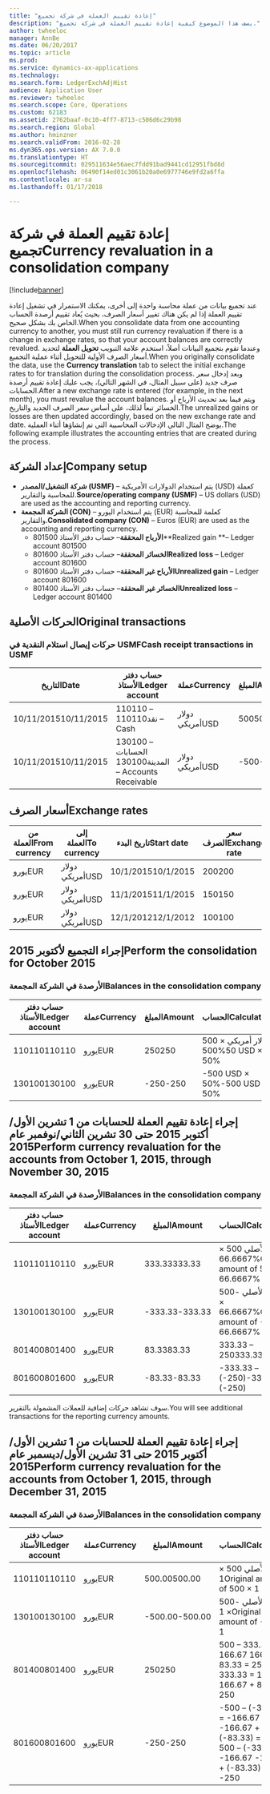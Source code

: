 ```yaml
---
title: "إعادة تقييم العملة في شركة تجميع"
description: "يصف هذا الموضوع كيفية إعادة تقييم العملة في شركة تجميع."
author: twheeloc
manager: AnnBe
ms.date: 06/20/2017
ms.topic: article
ms.prod: 
ms.service: dynamics-ax-applications
ms.technology: 
ms.search.form: LedgerExchAdjHist
audience: Application User
ms.reviewer: twheeloc
ms.search.scope: Core, Operations
ms.custom: 62183
ms.assetid: 2762baaf-0c10-4ff7-8713-c506d6c29b98
ms.search.region: Global
ms.author: hminzner
ms.search.validFrom: 2016-02-28
ms.dyn365.ops.version: AX 7.0.0
ms.translationtype: HT
ms.sourcegitcommit: 029511634e56aec7fdd91bad9441cd12951fbd8d
ms.openlocfilehash: 06490f14ed01c3061b20a0e6977746e9fd2a6ffa
ms.contentlocale: ar-sa
ms.lasthandoff: 01/17/2018

---
```


# <a name="currency-revaluation-in-a-consolidation-company"></a><span data-ttu-id="a97bf-103">إعادة تقييم العملة في شركة تجميع</span><span class="sxs-lookup"><span data-stu-id="a97bf-103">Currency revaluation in a consolidation company</span></span>

[!include[banner](../includes/banner.md)]




<span data-ttu-id="a97bf-104">عند تجميع بيانات من عملة محاسبة واحدة إلى أخرى، يمكنك الاستمرار في تشغيل إعادة تقييم العملة إذا لم يكن هناك تغيير أسعار الصرف، بحيث يُعاد تقييم أرصدة الحساب الخاص بك بشكل صحيح.</span><span class="sxs-lookup"><span data-stu-id="a97bf-104">When you consolidate data from one accounting currency to another, you must still run currency revaluation if there is a change in exchange rates, so that your account balances  are correctly revalued.</span></span> <span data-ttu-id="a97bf-105">وعندما تقوم بتجميع البيانات أصلاً، استخدم علامة التبويب **تحويل العملة** لتحديد أسعار الصرف الأولية للتحويل أثناء عملية التجميع.</span><span class="sxs-lookup"><span data-stu-id="a97bf-105">When you originally consolidate the data, use the **Currency translation** tab to select the initial exchange rates to for translation during the consolidation process.</span></span> <span data-ttu-id="a97bf-106">وبعد إدخال سعر صرف جديد (على سبيل المثال، في الشهر التالي)، يجب عليك إعادة تقييم أرصدة الحسابات.</span><span class="sxs-lookup"><span data-stu-id="a97bf-106">After a new exchange rate is entered (for example, in the next month), you must revalue the account balances.</span></span> <span data-ttu-id="a97bf-107">ويتم فيما بعد تحديث الأرباح أو الخسائر تبعاً لذلك، على أساس سعر الصرف الجديد والتاريخ.</span><span class="sxs-lookup"><span data-stu-id="a97bf-107">The unrealized gains or losses are then updated accordingly, based on the new exchange rate and date.</span></span> <span data-ttu-id="a97bf-108">يوضح المثال التالي الإدخالات المحاسبية التي تم إنشاؤها أثناء العملية.</span><span class="sxs-lookup"><span data-stu-id="a97bf-108">The following example illustrates the accounting entries that are created during the process.</span></span>

## <a name="company-setup"></a><span data-ttu-id="a97bf-109">إعداد الشركة</span><span class="sxs-lookup"><span data-stu-id="a97bf-109">Company setup</span></span>
-   <span data-ttu-id="a97bf-110">**شركة التشغيل/المصدر (USMF)** – يتم استخدام الدولارات الأمريكية (USD) كعملة للمحاسبة والتقارير.</span><span class="sxs-lookup"><span data-stu-id="a97bf-110">**Source/operating company (USMF)** – US dollars (USD) are used as the accounting and reporting currency.</span></span>
-   <span data-ttu-id="a97bf-111">**الشركة المجمعة (CON)** – يتم استخدام اليورو (EUR) كعلمة للمحاسبة والتقارير.</span><span class="sxs-lookup"><span data-stu-id="a97bf-111">**Consolidated company (CON)** – Euros (EUR) are used as the accounting and reporting currency.</span></span>
    -   <span data-ttu-id="a97bf-112">**الأرباح المحققة**– حساب دفتر الأستاذ 801500</span><span class="sxs-lookup"><span data-stu-id="a97bf-112">**Realized gain **– Ledger account 801500</span></span>
    -   <span data-ttu-id="a97bf-113">**الخسائر المحققة**– حساب دفتر الأستاذ 801600</span><span class="sxs-lookup"><span data-stu-id="a97bf-113">**Realized loss** – Ledger account 801600</span></span>
    -   <span data-ttu-id="a97bf-114">**الأرباح غير المحققة**– حساب دفتر الأستاذ 801600</span><span class="sxs-lookup"><span data-stu-id="a97bf-114">**Unrealized gain** – Ledger account 801600</span></span>
    -   <span data-ttu-id="a97bf-115">**الخسائر غير المحققة**– حساب دفتر الأستاذ 801400</span><span class="sxs-lookup"><span data-stu-id="a97bf-115">**Unrealized loss** – Ledger account 801400</span></span>

## <a name="original-transactions"></a><span data-ttu-id="a97bf-116">الحركات الأصلية</span><span class="sxs-lookup"><span data-stu-id="a97bf-116">Original transactions</span></span>
### <a name="cash-receipt-transactions-in-usmf"></a><span data-ttu-id="a97bf-117">حركات إيصال استلام النقدية في USMF</span><span class="sxs-lookup"><span data-stu-id="a97bf-117">Cash receipt transactions in USMF</span></span>

| <span data-ttu-id="a97bf-118">التاريخ</span><span class="sxs-lookup"><span data-stu-id="a97bf-118">Date</span></span>       | <span data-ttu-id="a97bf-119">حساب دفتر الأستاذ</span><span class="sxs-lookup"><span data-stu-id="a97bf-119">Ledger account</span></span>               | <span data-ttu-id="a97bf-120">عملة</span><span class="sxs-lookup"><span data-stu-id="a97bf-120">Currency</span></span> | <span data-ttu-id="a97bf-121">المبلغ</span><span class="sxs-lookup"><span data-stu-id="a97bf-121">Amount</span></span> |
|------------|------------------------------|----------|--------|
| <span data-ttu-id="a97bf-122">10/11/2015</span><span class="sxs-lookup"><span data-stu-id="a97bf-122">10/11/2015</span></span> | <span data-ttu-id="a97bf-123">110110 – نقد</span><span class="sxs-lookup"><span data-stu-id="a97bf-123">110110 – Cash</span></span>                | <span data-ttu-id="a97bf-124">دولار أمريكي</span><span class="sxs-lookup"><span data-stu-id="a97bf-124">USD</span></span>      | <span data-ttu-id="a97bf-125">500</span><span class="sxs-lookup"><span data-stu-id="a97bf-125">500</span></span>    |
| <span data-ttu-id="a97bf-126">10/11/2015</span><span class="sxs-lookup"><span data-stu-id="a97bf-126">10/11/2015</span></span> | <span data-ttu-id="a97bf-127">130100 – الحسابات المدينة</span><span class="sxs-lookup"><span data-stu-id="a97bf-127">130100 – Accounts Receivable</span></span> | <span data-ttu-id="a97bf-128">دولار أمريكي</span><span class="sxs-lookup"><span data-stu-id="a97bf-128">USD</span></span>      | <span data-ttu-id="a97bf-129">-500</span><span class="sxs-lookup"><span data-stu-id="a97bf-129">-500</span></span>   |

## <a name="exchange-rates"></a><span data-ttu-id="a97bf-130">أسعار الصرف</span><span class="sxs-lookup"><span data-stu-id="a97bf-130">Exchange rates</span></span>
| <span data-ttu-id="a97bf-131">من العملة</span><span class="sxs-lookup"><span data-stu-id="a97bf-131">From currency</span></span> | <span data-ttu-id="a97bf-132">إلى العملة</span><span class="sxs-lookup"><span data-stu-id="a97bf-132">To currency</span></span> | <span data-ttu-id="a97bf-133">تاريخ البدء</span><span class="sxs-lookup"><span data-stu-id="a97bf-133">Start date</span></span> | <span data-ttu-id="a97bf-134">سعر الصرف</span><span class="sxs-lookup"><span data-stu-id="a97bf-134">Exchange rate</span></span> |
|---------------|-------------|------------|---------------|
| <span data-ttu-id="a97bf-135">يورو</span><span class="sxs-lookup"><span data-stu-id="a97bf-135">EUR</span></span>           | <span data-ttu-id="a97bf-136">دولار أمريكي</span><span class="sxs-lookup"><span data-stu-id="a97bf-136">USD</span></span>         | <span data-ttu-id="a97bf-137">10/1/2015</span><span class="sxs-lookup"><span data-stu-id="a97bf-137">10/1/2015</span></span>  | <span data-ttu-id="a97bf-138">200</span><span class="sxs-lookup"><span data-stu-id="a97bf-138">200</span></span>           |
| <span data-ttu-id="a97bf-139">يورو</span><span class="sxs-lookup"><span data-stu-id="a97bf-139">EUR</span></span>           | <span data-ttu-id="a97bf-140">دولار أمريكي</span><span class="sxs-lookup"><span data-stu-id="a97bf-140">USD</span></span>         | <span data-ttu-id="a97bf-141">11/1/2015</span><span class="sxs-lookup"><span data-stu-id="a97bf-141">11/1/2015</span></span>  | <span data-ttu-id="a97bf-142">150</span><span class="sxs-lookup"><span data-stu-id="a97bf-142">150</span></span>           |
| <span data-ttu-id="a97bf-143">يورو</span><span class="sxs-lookup"><span data-stu-id="a97bf-143">EUR</span></span>           | <span data-ttu-id="a97bf-144">دولار أمريكي</span><span class="sxs-lookup"><span data-stu-id="a97bf-144">USD</span></span>         | <span data-ttu-id="a97bf-145">12/1/2012</span><span class="sxs-lookup"><span data-stu-id="a97bf-145">12/1/2012</span></span>  | <span data-ttu-id="a97bf-146">100</span><span class="sxs-lookup"><span data-stu-id="a97bf-146">100</span></span>           |

## <a name="perform-the-consolidation-for-october-2015"></a><span data-ttu-id="a97bf-147">إجراء التجميع لأكتوبر 2015</span><span class="sxs-lookup"><span data-stu-id="a97bf-147">Perform the consolidation for October 2015</span></span>
### <a name="balances-in-the-consolidation-company"></a><span data-ttu-id="a97bf-148">الأرصدة في الشركة المجمعة</span><span class="sxs-lookup"><span data-stu-id="a97bf-148">Balances in the consolidation company</span></span>

| <span data-ttu-id="a97bf-149">حساب دفتر الأستاذ</span><span class="sxs-lookup"><span data-stu-id="a97bf-149">Ledger account</span></span> | <span data-ttu-id="a97bf-150">عملة</span><span class="sxs-lookup"><span data-stu-id="a97bf-150">Currency</span></span> | <span data-ttu-id="a97bf-151">المبلغ</span><span class="sxs-lookup"><span data-stu-id="a97bf-151">Amount</span></span> | <span data-ttu-id="a97bf-152">الحساب</span><span class="sxs-lookup"><span data-stu-id="a97bf-152">Calculation</span></span>    |
|----------------|----------|--------|----------------|
| <span data-ttu-id="a97bf-153">110110</span><span class="sxs-lookup"><span data-stu-id="a97bf-153">110110</span></span>         | <span data-ttu-id="a97bf-154">يورو</span><span class="sxs-lookup"><span data-stu-id="a97bf-154">EUR</span></span>      | <span data-ttu-id="a97bf-155">250</span><span class="sxs-lookup"><span data-stu-id="a97bf-155">250</span></span>    | <span data-ttu-id="a97bf-156">500 دولار أمريكي × 50%</span><span class="sxs-lookup"><span data-stu-id="a97bf-156">500 USD × 50%</span></span>  |
| <span data-ttu-id="a97bf-157">130100</span><span class="sxs-lookup"><span data-stu-id="a97bf-157">130100</span></span>         | <span data-ttu-id="a97bf-158">يورو</span><span class="sxs-lookup"><span data-stu-id="a97bf-158">EUR</span></span>      | <span data-ttu-id="a97bf-159">-250</span><span class="sxs-lookup"><span data-stu-id="a97bf-159">-250</span></span>   | <span data-ttu-id="a97bf-160">-500 USD × 50%</span><span class="sxs-lookup"><span data-stu-id="a97bf-160">-500 USD × 50%</span></span> |

## <a name="perform-currency-revaluation-for-the-accounts-from-october-1-2015-through-november-30-2015"></a><span data-ttu-id="a97bf-161">إجراء إعادة تقييم العملة للحسابات من 1 تشرين الأول/أكتوبر 2015 حتى 30 تشرين الثاني/نوفمبر عام 2015</span><span class="sxs-lookup"><span data-stu-id="a97bf-161">Perform currency revaluation for the accounts from October 1, 2015, through November 30, 2015</span></span>
### <a name="balances-in-the-consolidation-company"></a><span data-ttu-id="a97bf-162">الأرصدة في الشركة المجمعة</span><span class="sxs-lookup"><span data-stu-id="a97bf-162">Balances in the consolidation company</span></span>

| <span data-ttu-id="a97bf-163">حساب دفتر الأستاذ</span><span class="sxs-lookup"><span data-stu-id="a97bf-163">Ledger account</span></span> | <span data-ttu-id="a97bf-164">عملة</span><span class="sxs-lookup"><span data-stu-id="a97bf-164">Currency</span></span> | <span data-ttu-id="a97bf-165">المبلغ</span><span class="sxs-lookup"><span data-stu-id="a97bf-165">Amount</span></span>  | <span data-ttu-id="a97bf-166">الحساب</span><span class="sxs-lookup"><span data-stu-id="a97bf-166">Calculation</span></span>                        |
|----------------|----------|---------|------------------------------------|
| <span data-ttu-id="a97bf-167">110110</span><span class="sxs-lookup"><span data-stu-id="a97bf-167">110110</span></span>         | <span data-ttu-id="a97bf-168">يورو</span><span class="sxs-lookup"><span data-stu-id="a97bf-168">EUR</span></span>      | <span data-ttu-id="a97bf-169">333.33</span><span class="sxs-lookup"><span data-stu-id="a97bf-169">333.33</span></span>  | <span data-ttu-id="a97bf-170">المبلغ الأصلي 500 × 66.6667%</span><span class="sxs-lookup"><span data-stu-id="a97bf-170">Original amount of 500 × 66.6667%</span></span>  |
| <span data-ttu-id="a97bf-171">130100</span><span class="sxs-lookup"><span data-stu-id="a97bf-171">130100</span></span>         | <span data-ttu-id="a97bf-172">يورو</span><span class="sxs-lookup"><span data-stu-id="a97bf-172">EUR</span></span>      | <span data-ttu-id="a97bf-173">-333.33</span><span class="sxs-lookup"><span data-stu-id="a97bf-173">-333.33</span></span> | <span data-ttu-id="a97bf-174">المبلغ الأصلي -500 × 66.6667%</span><span class="sxs-lookup"><span data-stu-id="a97bf-174">Original amount of -500 × 66.6667%</span></span> |
| <span data-ttu-id="a97bf-175">801400</span><span class="sxs-lookup"><span data-stu-id="a97bf-175">801400</span></span>         | <span data-ttu-id="a97bf-176">يورو</span><span class="sxs-lookup"><span data-stu-id="a97bf-176">EUR</span></span>      | <span data-ttu-id="a97bf-177">83.33</span><span class="sxs-lookup"><span data-stu-id="a97bf-177">83.33</span></span>   | <span data-ttu-id="a97bf-178">333.33 – 250</span><span class="sxs-lookup"><span data-stu-id="a97bf-178">333.33 – 250</span></span>                       |
| <span data-ttu-id="a97bf-179">801600</span><span class="sxs-lookup"><span data-stu-id="a97bf-179">801600</span></span>         | <span data-ttu-id="a97bf-180">يورو</span><span class="sxs-lookup"><span data-stu-id="a97bf-180">EUR</span></span>      | <span data-ttu-id="a97bf-181">-83.33</span><span class="sxs-lookup"><span data-stu-id="a97bf-181">-83.33</span></span>  | <span data-ttu-id="a97bf-182">-333.33 – (-250)</span><span class="sxs-lookup"><span data-stu-id="a97bf-182">-333.33 – (-250)</span></span>                   |

<span data-ttu-id="a97bf-183">سوف تشاهد حركات إضافية للعملات المشمولة بالتقرير.</span><span class="sxs-lookup"><span data-stu-id="a97bf-183">You will see additional transactions for the reporting currency amounts.</span></span>

## <a name="perform-currency-revaluation-for-the-accounts-from-october-1-2015-through-december-31-2015"></a><span data-ttu-id="a97bf-184">إجراء إعادة تقييم العملة للحسابات من 1 تشرين الأول/أكتوبر 2015 حتى 31 تشرين الأول/ديسمبر عام 2015</span><span class="sxs-lookup"><span data-stu-id="a97bf-184">Perform currency revaluation for the accounts from October 1, 2015, through December 31, 2015</span></span>
### <a name="balances-in-the-consolidation-company"></a><span data-ttu-id="a97bf-185">الأرصدة في الشركة المجمعة</span><span class="sxs-lookup"><span data-stu-id="a97bf-185">Balances in the consolidation company</span></span>

| <span data-ttu-id="a97bf-186">حساب دفتر الأستاذ</span><span class="sxs-lookup"><span data-stu-id="a97bf-186">Ledger account</span></span> | <span data-ttu-id="a97bf-187">عملة</span><span class="sxs-lookup"><span data-stu-id="a97bf-187">Currency</span></span> | <span data-ttu-id="a97bf-188">المبلغ</span><span class="sxs-lookup"><span data-stu-id="a97bf-188">Amount</span></span>  | <span data-ttu-id="a97bf-189">الحساب</span><span class="sxs-lookup"><span data-stu-id="a97bf-189">Calculation</span></span>                                          |
|----------------|----------|---------|------------------------------------------------------|
| <span data-ttu-id="a97bf-190">110110</span><span class="sxs-lookup"><span data-stu-id="a97bf-190">110110</span></span>         | <span data-ttu-id="a97bf-191">يورو</span><span class="sxs-lookup"><span data-stu-id="a97bf-191">EUR</span></span>      | <span data-ttu-id="a97bf-192">500.00</span><span class="sxs-lookup"><span data-stu-id="a97bf-192">500.00</span></span>  | <span data-ttu-id="a97bf-193">المبلغ الأصلي 500 × 1</span><span class="sxs-lookup"><span data-stu-id="a97bf-193">Original amount of 500 × 1</span></span>                           |
| <span data-ttu-id="a97bf-194">130100</span><span class="sxs-lookup"><span data-stu-id="a97bf-194">130100</span></span>         | <span data-ttu-id="a97bf-195">يورو</span><span class="sxs-lookup"><span data-stu-id="a97bf-195">EUR</span></span>      | <span data-ttu-id="a97bf-196">-500.00</span><span class="sxs-lookup"><span data-stu-id="a97bf-196">-500.00</span></span> | <span data-ttu-id="a97bf-197">المبلغ الأصلي -500 × 1</span><span class="sxs-lookup"><span data-stu-id="a97bf-197">Original amount of -500 × 1</span></span>                          |
| <span data-ttu-id="a97bf-198">801400</span><span class="sxs-lookup"><span data-stu-id="a97bf-198">801400</span></span>         | <span data-ttu-id="a97bf-199">يورو</span><span class="sxs-lookup"><span data-stu-id="a97bf-199">EUR</span></span>      | <span data-ttu-id="a97bf-200">250</span><span class="sxs-lookup"><span data-stu-id="a97bf-200">250</span></span>     | <span data-ttu-id="a97bf-201">500 – 333.33 = 166.67 166.67 + 83.33 = 250</span><span class="sxs-lookup"><span data-stu-id="a97bf-201">500 – 333.33 = 166.67 166.67 + 83.33 = 250</span></span>           |
| <span data-ttu-id="a97bf-202">801600</span><span class="sxs-lookup"><span data-stu-id="a97bf-202">801600</span></span>         | <span data-ttu-id="a97bf-203">يورو</span><span class="sxs-lookup"><span data-stu-id="a97bf-203">EUR</span></span>      | <span data-ttu-id="a97bf-204">-250</span><span class="sxs-lookup"><span data-stu-id="a97bf-204">-250</span></span>    | <span data-ttu-id="a97bf-205">-500 – (-333.33) = -166.67 -166.67 + (-83.33) = -250</span><span class="sxs-lookup"><span data-stu-id="a97bf-205">-500 – (-333.33) = -166.67 -166.67 + (-83.33) = -250</span></span> |






